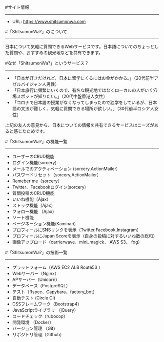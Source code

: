 #サイト情報
***
- URL: https://www.shitsumonwa.com

#「ShitsumonWa?」のについて
***
日本について気軽に質問できるWebサービスです。日本語についてのちょっとした質問や、おすすめの観光地などを共有できます。

#なぜ「ShitsumonWa?」というサービス？
***
- 「日本が好きだけれど、日本に留学にくるにはお金がかかる。」（20代前半アゼルバイジャン人男性）
- 「日本旅行に頻繁にいくので、有名な観光地ではなくローカルの人がいく穴場スポットが知りたい。」（20代中盤香港人女性）
- 「コロナで日本語の授業がなくなってしまったので独学をしているが、日本語の文法が難しく、気軽に質問できる場所が欲しい。」（30代前半ロシア人女性）

上記の友人の意見から、日本についての情報を共有できるサービスはニーズがあると感じたためです。

#「ShitsumonWa?」の機能一覧
***
-  ユーザーのCRUD機能
-  ログイン機能(sorcery)
-  メールでのアクティベーション (sorcery,ActionMailer)
-  パスワードリセット（sorcery,ActionMailer）
-  Remeber me（sorcery）
-  Twitter、Facebookログイン(sorcery)
-  質問投稿のCRUD機能
-  いいね機能（Ajax）
-  ストック機能（Ajax）
-  フォロー機能 （Ajax）
-  ソート機能
-  ページネーション機能(Kaminari)
-  プロフィールにSNSリンクを表示（Twitter,Facebook,Instagram）
-  プロフィールにJapan Scoreを表示（自身の投稿に対するいいね数の総和）
-  画像アップロード（carrierwave、mini_magick、 AWS S3、 fog）

#「ShitsumonWa?」の技術一覧
***
-  プラットフォーム（AWS EC2 ALB Route53 ）
-  Webサーバー（Nginx）
-  APサーバー（Unicorn）
-  データベース（PostgreSQL）
-  テスト（Rspec、Capybara、factory_bot）
-  自動テスト (Circle CI)
-  CSSフレームワーク（Bootstrap4）
-  JavaScriptライブラリ （jQuery）
-  コードチェック（rubocop）
-  開発環境 （Docker）
-  バージョン管理 （Git）
-  リポジトリ管理（Github）







